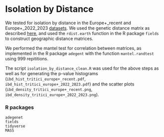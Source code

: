 # Isolation by Distance
We tested for isolation by distance in the Europe+_recent and Europe+_2022_2023 [datasets](../Datasets/Datasets.md). We used the genetic distance matrix as described [here](../distance_matrix/distance_matrix.md), and used the `rdist.earth` function in the R package `fields` to construct geographic distance matrices. 

We performed the mantel test for correlation between matrices, as implemented in the R package `adegent` with the function `mantel.randtest` using 999 repititions.  

The script `isolation_by_distance_clean.R` was used for the above steps as well as for generating the p-value histograms (`ibd_hist_tritici_europe+_recent.pdf`, `ibd_hist_tritici_europe+_2022_2023.pdf`) and the scatter plots (`ibd_density_tritici_europe+_recent.png`, `ibd_density_tritici_europe+_2022_2023.png`).


### R packages
```
adegenet
fields
tidyverse
MASS
```
